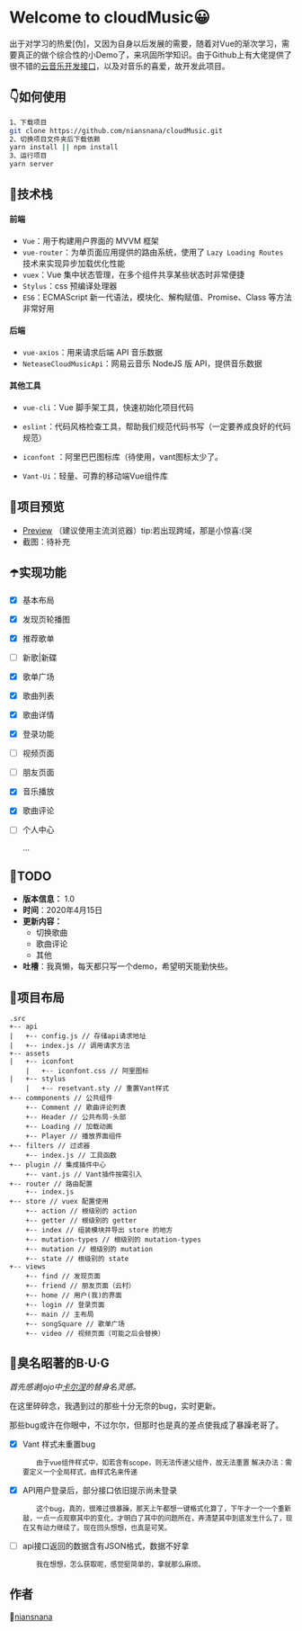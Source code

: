 # Welcome to cloudMusic😀

出于对学习的热爱[伪]，又因为自身以后发展的需要，随着对Vue的渐次学习，需要真正的做个综合性的小Demo了，来巩固所学知识。由于Github上有大佬提供了很不错的[云音乐开发接口](https://github.com/Binaryify/NeteaseCloudMusicApi)，以及对音乐的喜爱，故开发此项目。

## 👇如何使用

```sh
1、下载项目
git clone https://github.com/niansnana/cloudMusic.git
2、切换项目文件夹后下载依赖
yarn install || npm install
3、运行项目
yarn server
```

## 👀技术栈

#### 前端

- `Vue`：用于构建用户界面的 MVVM 框架
- `vue-router`：为单页面应用提供的路由系统，使用了 `Lazy Loading Routes` 技术来实现异步加载优化性能
- `vuex`：Vue 集中状态管理，在多个组件共享某些状态时非常便捷
- `Stylus`：css 预编译处理器
- `ES6`：ECMAScript 新一代语法，模块化、解构赋值、Promise、Class 等方法非常好用

#### 后端

- `vue-axios`：用来请求后端 API 音乐数据
- `NeteaseCloudMusicApi`：网易云音乐 NodeJS 版 API，提供音乐数据

#### 其他工具

- `vue-cli`：Vue 脚手架工具，快速初始化项目代码
- `eslint`：代码风格检查工具，帮助我们规范代码书写（一定要养成良好的代码规范）
- `iconfont` ：阿里巴巴图标库（待使用，vant图标太少了。

- `Vant-Ui`：轻量、可靠的移动端Vue组件库

## 👤项目预览

- [Preview](http://47.102.197.151:8001) （建议使用主流浏览器）tip:若出现跨域，那是小惊喜:(哭
- 截图：待补充

## ☂️实现功能

- [x] 基本布局

- [x] 发现页轮播图

- [x] 推荐歌单

- [ ] 新歌|新碟

- [x] 歌单广场

- [x] 歌曲列表

- [x] 歌曲详情

- [x] 登录功能

- [ ] 视频页面

- [ ] 朋友页面

- [x] 音乐播放

- [x] 歌曲评论

- [ ] 个人中心

  ...

## 🌸TODO

- **版本信息：** 1.0
- **时间**：2020年4月15日
- **更新内容：**
  - 切换歌曲
  - 歌曲评论
  - 其他
- **吐槽**：我真懒，每天都只写一个demo，希望明天能勤快些。

## 🌂项目布局

```vue
.src
+-- api
|   +-- config.js // 存储api请求地址
|   +-- index.js // 调用请求方法
+-- assets
|   +-- iconfont
    |   +-- iconfont.css // 阿里图标
|   +-- stylus
    |   +-- resetvant.sty // 重置Vant样式
+-- commponents // 公共组件
    +-- Comment // 歌曲评论列表
    +-- Header // 公共布局-头部
    +-- Loading // 加载动画
    +-- Player // 播放界面组件
+-- filters // 过滤器
    +-- index.js // 工具函数
+-- plugin // 集成插件中心
	+-- vant.js // Vant插件按需引入
+-- router // 路由配置
    +-- index.js
+-- store // vuex 配置使用
    +-- action // 根级别的 action
    +-- getter // 根级别的 getter
    +-- index // 组装模块并导出 store 的地方
    +-- mutation-types // 根级别的 mutation-types
    +-- mutation // 根级别的 mutation
    +-- state // 根级别的 state
+-- views
	+-- find // 发现页面
	+-- friend // 朋友页面（云村）
	+-- home // 用户(我)的界面
	+-- login // 登录页面
	+-- main // 主布局
	+-- songSquare // 歌单广场
	+-- video // 视频页面（可能之后会替换）
```

## 🦄臭名昭著的B·U·G

*首先感谢jojo中[卡尔涅]([https://baike.baidu.com/item/%E5%8D%A1%E5%B0%94%E6%B6%85/23498352](https://baike.baidu.com/item/卡尔涅/23498352))的替身名灵感。*

在这里碎碎念，我遇到过的那些十分无奈的bug，实时更新。

那些bug或许在你眼中，不过尔尔，但那时也是真的差点使我成了暴躁老哥了。

- [x] Vant 样式未重置bug

  <p style="font-size: 12px;text-indent: 2em;">
  由于vue组件样式中，如若含有scope，则无法传递父组件，故无法重置
  解决办法：需要定义一个全局样式，由样式名来传递
  </p>

- [x] API用户登录后，部分接口依旧提示尚未登录

  <p style="font-size: 12px;text-indent: 2em;">
  这个bug，真的，很难过很暴躁，那天上午都想一键格式化算了，下午才一个一个重新敲，一点一点观察其中的变化，才明白了其中的问题所在，弄清楚其中到底发生什么了，现在又有动力继续了。现在回头想想，也真是可笑。
  </p>

- [ ] api接口返回的数据含有JSON格式，数据不好拿

  <p style="font-size: 12px;text-indent: 2em;">
  我在想想，怎么获取呢，感觉挺简单的，拿就那么麻烦。
  </p>

## 作者

🐤[niansnana](https://niansnana.github.io/vuepress/about/)


